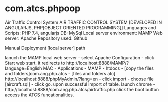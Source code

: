 # com.atcs.phpoop
Air Traffic Control System
AIR TRAFFIC CONTROL SYSTEM [DEVELOPED IN ANGULARJS, PHP[OBJECT ORIENTED PROGRAMMING]]
Languages and Scripts: PHP 7.4, angularjs DB: MySql Local server environment: MAMP Web server: Apache Repository used: Github

Manual Deployment [local server] path

lanuch the MAMP local web server - select Apache Configuration - click Start web start.
it redirects to http://localhost:8888/MAMP/?language=English
MAC - Applications - MAMP - htdocs - [copy the files and folders]com.ang.php.atcs - [files and folders atc]
http://localhost:8888/phpMyAdmin/?lang=en - click import - choose file [aircraft.sql] - click go.
upon successful import of table.
launch chrome - http://localhost:8888/com.ang.php.atcs/airtraffic.php
click the boot button
access the ATCS funcationalities.

